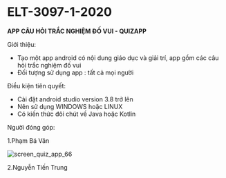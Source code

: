 # ELT-3097-1-2020

**APP CÂU HỎI TRẮC NGHIỆM ĐỐ VUI - QUIZAPP**

Giới thiệu:
- Tạo một app android có nội dung giáo dục và giải trí, app gồm các câu hỏi trắc nghiệm đố vui
- Đối tượng sử dụng app : tất cả mọi người 

Điều kiện tiên quyết:
- Cài đặt android studio version 3.8 trở lên
- Nên sử dụng WINDOWS hoặc LINUX
- Có kiến thức đôi chút về Java hoặc Kotlin

Người đóng góp:


1.Phạm Bá Văn


![screen_quiz_app_66](https://user-images.githubusercontent.com/71381588/96944799-13bbe480-1506-11eb-9505-9113107e56d9.gif)

2.Nguyễn Tiến Trung
